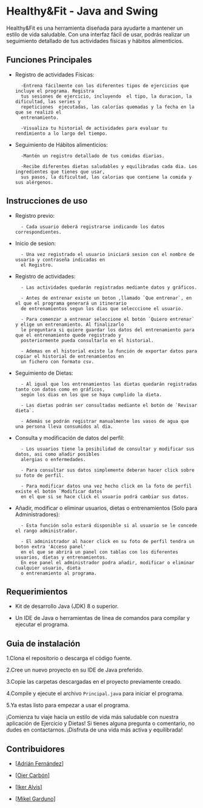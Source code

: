 # Healthy&Fit - Java and Swing

Healthy&Fit es una herramienta diseñada para ayudarte a mantener un estilo de vida saludable. Con una interfaz fácil de usar, podrás realizar un seguimiento detallado de tus actividades físicas y hábitos alimenticios.


    


## Funciones Principales

- Registro de actividades Físicas:

        -Entrena fácilmente con los diferentes tipos de ejercicios que  incluye el programa. Registra
        tus sesiones de ejercicio, incluyendo  el tipo, la duracion, la dificultad, las series y
        repeticiones  ejecutadas, las calorías quemadas y la fecha en la que se realizó el 
        entrenamiento.
    
        -Visualiza tu historial de actividades para evaluar tu rendimiento a lo largo del tiempo.
    

- Seguimiento de Hábitos alimenticios:

        -Mantén un registro detallado de tus comidas diarias.

        -Recibe diferentes dietas saludables y equilibradas cada dia. Los ingredientes que tienes que usar,
        sus pasos, la dificultad, las calorias que contiene la comida y sus alérgenos.



## Instrucciones de uso

- Registro previo:

        - Cada usuario deberá registrarse indicando los datos correspondientes.

- Inicio de sesion:

        - Una vez registrado el usuario iniciará sesion con el nombre de usuario y contraseña indicadas en
        el Registro.

- Registro de actividades:

        - Las actividades quedarán registradas mediante datos y gráficos.
        
        - Antes de entrenar existe un boton ,llamado `Que entrenar`, en el que el programa generará un itinerario
        de entrenamientos segun los dias que selecccione el usuario.

        - Para comenzar a entrenar seleccione el botón `Quiero entrenar` y elige un entrenamiento. Al finalizarlo
        le preguntara si quiere guardar los datos del entrenamiento para que el entrenamiento quede registrado y
        posteriormente pueda consultarlo en el historial.

        - Ademas en el historial existe la función de exportar datos para copiar el historial de entrenamientos en
        un fichero con formato csv.

- Seguimiento de Dietas:

        - Al igual que los entrenamientos las dietas quedarán registradas tanto con datos como en gráficos,
        según los dias en los que se haya cumplido la dieta.

        - Las dietas podrán ser consultadas mediante el botón de `Revisar dieta`.

        - Además se podrán registrar manualmente los vasos de agua que una persona lleva consumidos al dia.

- Consulta y modificación de datos del perfil:

        - Los usuarios tiene la posibilidad de consultar y modificar sus datos, asi como añadir posibles
        alergias o enfermedades.

        - Para consultar sus datos simplemente deberan hacer click sobre su foto de perfil.

        - Para modificar datos una vez hecho click en la foto de perfil existe el botón `Modificar datos`
        en el que si se hace click el usuario podrá cambiar sus datos.

- Añadir, modificar o eliminar usuarios, dietas o entrenamientos (Solo para Administradores):

        - Esta función solo estará disponible si al usuario se le concede el rango administrador.

        - El administrador al hacer click en su foto de perfil tendra un boton extra 'Acceso panel'
        en el que se abrirá un panel con tablas con los diferentes usuarios, dietas y entrenamientos.
        En ese panel el administrador podra añadir, modificar o eliminar cualquier usuario, dieta
        o entrenamiento al programa.

## Requerimientos

- Kit de desarrollo Java (JDK) 8 o superior.

- Un IDE de Java o herramientas de línea de comandos para compilar y ejecutar el programa.
## Guia de instalación

1.Clona el repositorio o descarga el código fuente.

2.Cree un nuevo proyecto en su IDE de Java preferido.

3.Copie las carpetas descargadas en el proyecto previamente creado.

4.Compile y ejecute el archivo `Principal.java` para iniciar el programa.

5.Ya estas listo para empezar a usar el programa.

¡Comienza tu viaje hacia un estilo de vida más saludable con nuestra aplicación de Ejercicio y Dietas! Si tienes alguna pregunta o comentario, no dudes en contactarnos. ¡Disfruta de una vida más activa y equilibrada!
## Contribuidores

- [[Adrián Fernández](https://github.com/AdriianFdz)]

- [[Oier Carbón](https://github.com/oiercar19)]

- [[Iker Alvis](https://github.com/ikeralvis)]

- [[Mikel Garduno](https://github.com/mikelgarduno)]

